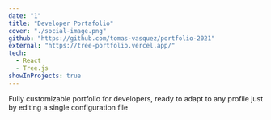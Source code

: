 ```yaml
---
date: "1"
title: "Developer Portafolio"
cover: "./social-image.png"
github: "https://github.com/tomas-vasquez/portfolio-2021"
external: "https://tree-portfolio.vercel.app/"
tech:
  - React
  - Tree.js
showInProjects: true
---
```


Fully customizable portfolio for developers, ready to adapt to any profile just by editing a single configuration file

